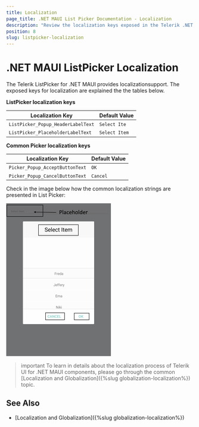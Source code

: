 ```yaml
---
title: Localization
page_title: .NET MAUI List Picker Documentation - Localization
description: "Review the localization keys exposed in the Telerik .NET MAUI ListPicker control."
position: 8
slug: listpicker-localization
---
```


# .NET MAUI ListPicker Localization

The Telerik ListPicker for .NET MAUI provides localizationsupport. The exposed keys for localization are explained the the tables below.

**ListPicker localization keys**

| Localization Key | Default Value |
| -----------------| ------------- |
| `ListPicker_Popup_HeaderLabelText` | `Select Ite` |
| `ListPicker_PlaceholderLabelText` | `Select Item` |

**Common Picker localization keys**

| Localization Key | Default Value |
| ---------------- | ------------- |
| `Picker_Popup_AcceptButtonText` | `OK` |
| `Picker_Popup_CancelButtonText` | `Cancel` |

Check in the image below how the common localization strings are presented in List Picker:

![](images/list-picker-localization.png)

>important To learn in details about the localization process of Telerik UI for .NET MAUI components, please go through the common [Localization and Globalization]({%slug globalization-localization%}) topic.

## See Also

* [Localization and Globalization]({%slug globalization-localization%})
